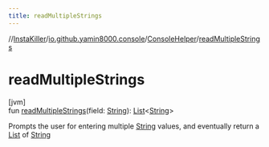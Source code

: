 ```yaml
---
title: readMultipleStrings
---
```

//[InstaKiller](../../../index.html)/[io.github.yamin8000.console](../index.html)/[ConsoleHelper](index.html)/[readMultipleStrings](read-multiple-strings.html)



# readMultipleStrings



[jvm]\
fun [readMultipleStrings](read-multiple-strings.html)(field: [String](https://kotlinlang.org/api/latest/jvm/stdlib/kotlin/-string/index.html)): [List](https://kotlinlang.org/api/latest/jvm/stdlib/kotlin.collections/-list/index.html)&lt;[String](https://kotlinlang.org/api/latest/jvm/stdlib/kotlin/-string/index.html)&gt;



Prompts the user for entering multiple [String](https://kotlinlang.org/api/latest/jvm/stdlib/kotlin/-string/index.html) values, and eventually return a [List](https://kotlinlang.org/api/latest/jvm/stdlib/kotlin.collections/-list/index.html) of [String](https://kotlinlang.org/api/latest/jvm/stdlib/kotlin/-string/index.html)




